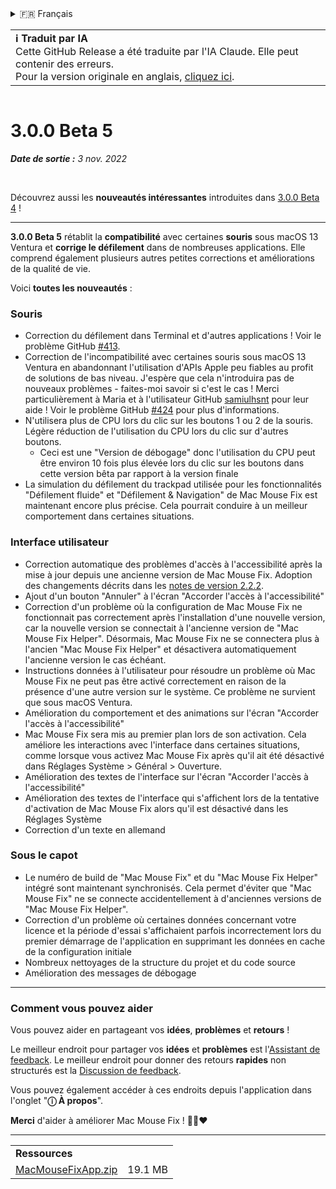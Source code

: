 <details>
<summary>🇫🇷 Français</summary>

[🇬🇧 English (GitHub Release)](https://github.com/noah-nuebling/mac-mouse-fix/releases/tag/3.0.0-Beta-5)\
[🇦🇩 Català](https://redirect.macmousefix.com/?target=mmf-release&tag=3.0.0-Beta-5&locale=ca)\
[🇩🇪 Deutsch](https://redirect.macmousefix.com/?target=mmf-release&tag=3.0.0-Beta-5&locale=de)\
[🇪🇸 Español](https://redirect.macmousefix.com/?target=mmf-release&tag=3.0.0-Beta-5&locale=es)\
**🇫🇷 Français**\
[🇮🇩 Indonesia](https://redirect.macmousefix.com/?target=mmf-release&tag=3.0.0-Beta-5&locale=id)\
[🇮🇹 Italiano](https://redirect.macmousefix.com/?target=mmf-release&tag=3.0.0-Beta-5&locale=it)\
[🇭🇺 Magyar](https://redirect.macmousefix.com/?target=mmf-release&tag=3.0.0-Beta-5&locale=hu)\
[🇳🇱 Nederlands](https://redirect.macmousefix.com/?target=mmf-release&tag=3.0.0-Beta-5&locale=nl)\
[🇵🇱 Polski](https://redirect.macmousefix.com/?target=mmf-release&tag=3.0.0-Beta-5&locale=pl)\
[🇧🇷 Português (Brasil)](https://redirect.macmousefix.com/?target=mmf-release&tag=3.0.0-Beta-5&locale=pt-BR)\
[🇵🇹 Português (Portugal)](https://redirect.macmousefix.com/?target=mmf-release&tag=3.0.0-Beta-5&locale=pt-PT)\
[🇷🇴 Română](https://redirect.macmousefix.com/?target=mmf-release&tag=3.0.0-Beta-5&locale=ro)\
[🇸🇪 Svenska](https://redirect.macmousefix.com/?target=mmf-release&tag=3.0.0-Beta-5&locale=sv)\
[🇻🇳 Tiếng Việt](https://redirect.macmousefix.com/?target=mmf-release&tag=3.0.0-Beta-5&locale=vi)\
[🇹🇷 Türkçe](https://redirect.macmousefix.com/?target=mmf-release&tag=3.0.0-Beta-5&locale=tr)\
[🇨🇿 Čeština](https://redirect.macmousefix.com/?target=mmf-release&tag=3.0.0-Beta-5&locale=cs)\
[🇬🇷 Ελληνικά](https://redirect.macmousefix.com/?target=mmf-release&tag=3.0.0-Beta-5&locale=el)\
[🇷🇺 Русский](https://redirect.macmousefix.com/?target=mmf-release&tag=3.0.0-Beta-5&locale=ru)\
[🇺🇦 Українська](https://redirect.macmousefix.com/?target=mmf-release&tag=3.0.0-Beta-5&locale=uk)\
[🇮🇱 עברית](https://redirect.macmousefix.com/?target=mmf-release&tag=3.0.0-Beta-5&locale=he)\
[🇸🇦 العربية](https://redirect.macmousefix.com/?target=mmf-release&tag=3.0.0-Beta-5&locale=ar)\
[🇮🇳 हिन्दी](https://redirect.macmousefix.com/?target=mmf-release&tag=3.0.0-Beta-5&locale=hi)\
[🇹🇭 ไทย](https://redirect.macmousefix.com/?target=mmf-release&tag=3.0.0-Beta-5&locale=th)\
[🇨🇳 中文 (简体)](https://redirect.macmousefix.com/?target=mmf-release&tag=3.0.0-Beta-5&locale=zh-Hans)\
[🇨🇳 中文 (繁體)](https://redirect.macmousefix.com/?target=mmf-release&tag=3.0.0-Beta-5&locale=zh-Hant)\
[🇭🇰 中文（香港)](https://redirect.macmousefix.com/?target=mmf-release&tag=3.0.0-Beta-5&locale=zh-HK)\
[🇯🇵 日本語](https://redirect.macmousefix.com/?target=mmf-release&tag=3.0.0-Beta-5&locale=ja)\
[🇰🇷 한국어](https://redirect.macmousefix.com/?target=mmf-release&tag=3.0.0-Beta-5&locale=ko)\
[Help translate Mac Mouse Fix to different languages!](https://github.com/noah-nuebling/mac-mouse-fix/discussions/731)
</details>
<table align=><td>
<b>ℹ️ Traduit par IA</b><br>
Cette GitHub Release a été traduite par l'IA Claude. Elle peut contenir des erreurs.<br>
Pour la version originale en anglais, <a href="https://github.com/noah-nuebling/mac-mouse-fix/releases/tag/3.0.0-Beta-5">cliquez ici</a>.
</td></table>

<table></table>

# 3.0.0 Beta 5
***Date de sortie :** 3 nov. 2022*

<br>

Découvrez aussi les **nouveautés intéressantes** introduites dans [3.0.0 Beta 4](https://redirect.macmousefix.com/?target=mmf-release&tag=3.0.0-Beta-4&locale=fr) !

---

**3.0.0 Beta 5** rétablit la **compatibilité** avec certaines **souris** sous macOS 13 Ventura et **corrige le défilement** dans de nombreuses applications.
Elle comprend également plusieurs autres petites corrections et améliorations de la qualité de vie.

Voici **toutes les nouveautés** :

### Souris

- Correction du défilement dans Terminal et d'autres applications ! Voir le problème GitHub [#413](https://github.com/noah-nuebling/mac-mouse-fix/issues/413).
- Correction de l'incompatibilité avec certaines souris sous macOS 13 Ventura en abandonnant l'utilisation d'APIs Apple peu fiables au profit de solutions de bas niveau. J'espère que cela n'introduira pas de nouveaux problèmes - faites-moi savoir si c'est le cas ! Merci particulièrement à Maria et à l'utilisateur GitHub [samiulhsnt](https://github.com/samiulhsnt) pour leur aide ! Voir le problème GitHub [#424](https://github.com/noah-nuebling/mac-mouse-fix/issues/424) pour plus d'informations.
- N'utilisera plus de CPU lors du clic sur les boutons 1 ou 2 de la souris. Légère réduction de l'utilisation du CPU lors du clic sur d'autres boutons.
    - Ceci est une "Version de débogage" donc l'utilisation du CPU peut être environ 10 fois plus élevée lors du clic sur les boutons dans cette version bêta par rapport à la version finale
- La simulation du défilement du trackpad utilisée pour les fonctionnalités "Défilement fluide" et "Défilement & Navigation" de Mac Mouse Fix est maintenant encore plus précise. Cela pourrait conduire à un meilleur comportement dans certaines situations.

### Interface utilisateur

- Correction automatique des problèmes d'accès à l'accessibilité après la mise à jour depuis une ancienne version de Mac Mouse Fix. Adoption des changements décrits dans les [notes de version 2.2.2](https://redirect.macmousefix.com/?target=mmf-release&tag=2.2.2&locale=fr).
- Ajout d'un bouton "Annuler" à l'écran "Accorder l'accès à l'accessibilité"
- Correction d'un problème où la configuration de Mac Mouse Fix ne fonctionnait pas correctement après l'installation d'une nouvelle version, car la nouvelle version se connectait à l'ancienne version de "Mac Mouse Fix Helper". Désormais, Mac Mouse Fix ne se connectera plus à l'ancien "Mac Mouse Fix Helper" et désactivera automatiquement l'ancienne version le cas échéant.
- Instructions données à l'utilisateur pour résoudre un problème où Mac Mouse Fix ne peut pas être activé correctement en raison de la présence d'une autre version sur le système. Ce problème ne survient que sous macOS Ventura.
- Amélioration du comportement et des animations sur l'écran "Accorder l'accès à l'accessibilité"
- Mac Mouse Fix sera mis au premier plan lors de son activation. Cela améliore les interactions avec l'interface dans certaines situations, comme lorsque vous activez Mac Mouse Fix après qu'il ait été désactivé dans Réglages Système > Général > Ouverture.
- Amélioration des textes de l'interface sur l'écran "Accorder l'accès à l'accessibilité"
- Amélioration des textes de l'interface qui s'affichent lors de la tentative d'activation de Mac Mouse Fix alors qu'il est désactivé dans les Réglages Système
- Correction d'un texte en allemand

### Sous le capot

- Le numéro de build de "Mac Mouse Fix" et du "Mac Mouse Fix Helper" intégré sont maintenant synchronisés. Cela permet d'éviter que "Mac Mouse Fix" ne se connecte accidentellement à d'anciennes versions de "Mac Mouse Fix Helper".
- Correction d'un problème où certaines données concernant votre licence et la période d'essai s'affichaient parfois incorrectement lors du premier démarrage de l'application en supprimant les données en cache de la configuration initiale
- Nombreux nettoyages de la structure du projet et du code source
- Amélioration des messages de débogage

---

### Comment vous pouvez aider

Vous pouvez aider en partageant vos **idées**, **problèmes** et **retours** !

Le meilleur endroit pour partager vos **idées** et **problèmes** est l'[Assistant de feedback](https://noah-nuebling.github.io/mac-mouse-fix-feedback-assistant/?type=bug-report).
Le meilleur endroit pour donner des retours **rapides** non structurés est la [Discussion de feedback](https://github.com/noah-nuebling/mac-mouse-fix/discussions/366).

Vous pouvez également accéder à ces endroits depuis l'application dans l'onglet "**ⓘ À propos**".

**Merci** d'aider à améliorer Mac Mouse Fix ! 💙💛❤️

---

<table align="start">
<tr>
    <td colspan=2>
        <b>Ressources</b>
    </td>
</tr>
<tr>
    <td><a href="https://github.com/noah-nuebling/mac-mouse-fix/releases/download/3.0.0-Beta-5/MacMouseFixApp.zip">MacMouseFixApp.zip</a></td>
    <td>19.1 MB</td>
</tr>
</table>
